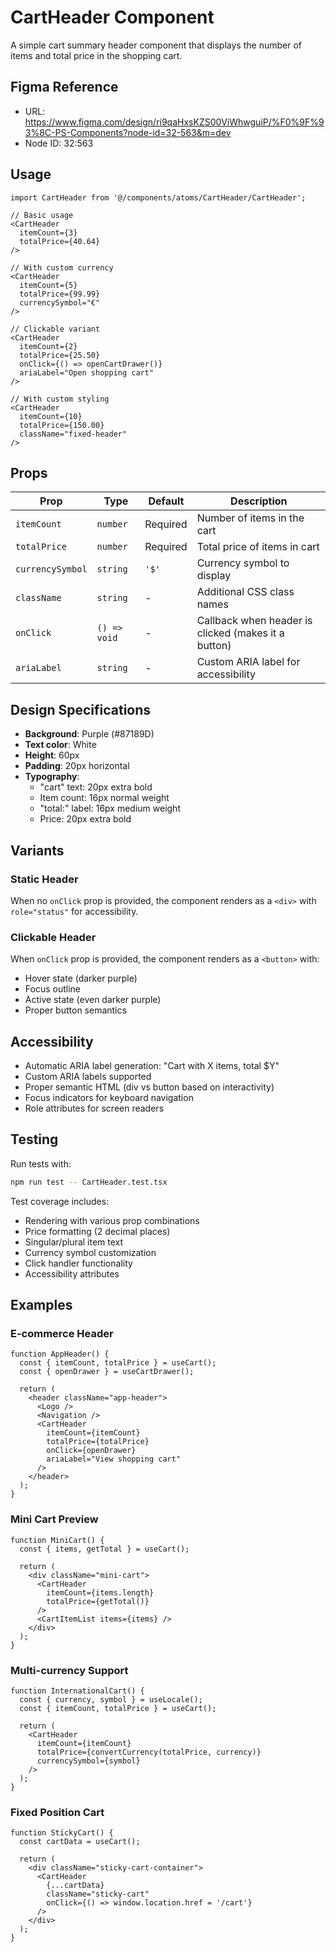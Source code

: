 # CartHeader Component

A simple cart summary header component that displays the number of items and total price in the shopping cart.

## Figma Reference

- URL: https://www.figma.com/design/ri9qaHxsKZS00ViWhwguiP/%F0%9F%93%8C-PS-Components?node-id=32-563&m=dev
- Node ID: 32:563

## Usage

```tsx
import CartHeader from '@/components/atoms/CartHeader/CartHeader';

// Basic usage
<CartHeader
  itemCount={3}
  totalPrice={40.64}
/>

// With custom currency
<CartHeader
  itemCount={5}
  totalPrice={99.99}
  currencySymbol="€"
/>

// Clickable variant
<CartHeader
  itemCount={2}
  totalPrice={25.50}
  onClick={() => openCartDrawer()}
  ariaLabel="Open shopping cart"
/>

// With custom styling
<CartHeader
  itemCount={10}
  totalPrice={150.00}
  className="fixed-header"
/>
```

## Props

| Prop | Type | Default | Description |
|------|------|---------|-------------|
| `itemCount` | `number` | Required | Number of items in the cart |
| `totalPrice` | `number` | Required | Total price of items in cart |
| `currencySymbol` | `string` | `'$'` | Currency symbol to display |
| `className` | `string` | - | Additional CSS class names |
| `onClick` | `() => void` | - | Callback when header is clicked (makes it a button) |
| `ariaLabel` | `string` | - | Custom ARIA label for accessibility |

## Design Specifications

- **Background**: Purple (#87189D)
- **Text color**: White
- **Height**: 60px
- **Padding**: 20px horizontal
- **Typography**:
  - "cart" text: 20px extra bold
  - Item count: 16px normal weight
  - "total:" label: 16px medium weight
  - Price: 20px extra bold

## Variants

### Static Header
When no `onClick` prop is provided, the component renders as a `<div>` with `role="status"` for accessibility.

### Clickable Header
When `onClick` prop is provided, the component renders as a `<button>` with:
- Hover state (darker purple)
- Focus outline
- Active state (even darker purple)
- Proper button semantics

## Accessibility

- Automatic ARIA label generation: "Cart with X items, total $Y"
- Custom ARIA labels supported
- Proper semantic HTML (div vs button based on interactivity)
- Focus indicators for keyboard navigation
- Role attributes for screen readers

## Testing

Run tests with:

```bash
npm run test -- CartHeader.test.tsx
```

Test coverage includes:
- Rendering with various prop combinations
- Price formatting (2 decimal places)
- Singular/plural item text
- Currency symbol customization
- Click handler functionality
- Accessibility attributes

## Examples

### E-commerce Header

```tsx
function AppHeader() {
  const { itemCount, totalPrice } = useCart();
  const { openDrawer } = useCartDrawer();

  return (
    <header className="app-header">
      <Logo />
      <Navigation />
      <CartHeader
        itemCount={itemCount}
        totalPrice={totalPrice}
        onClick={openDrawer}
        ariaLabel="View shopping cart"
      />
    </header>
  );
}
```

### Mini Cart Preview

```tsx
function MiniCart() {
  const { items, getTotal } = useCart();
  
  return (
    <div className="mini-cart">
      <CartHeader
        itemCount={items.length}
        totalPrice={getTotal()}
      />
      <CartItemList items={items} />
    </div>
  );
}
```

### Multi-currency Support

```tsx
function InternationalCart() {
  const { currency, symbol } = useLocale();
  const { itemCount, totalPrice } = useCart();
  
  return (
    <CartHeader
      itemCount={itemCount}
      totalPrice={convertCurrency(totalPrice, currency)}
      currencySymbol={symbol}
    />
  );
}
```

### Fixed Position Cart

```tsx
function StickyCart() {
  const cartData = useCart();
  
  return (
    <div className="sticky-cart-container">
      <CartHeader
        {...cartData}
        className="sticky-cart"
        onClick={() => window.location.href = '/cart'}
      />
    </div>
  );
}
```